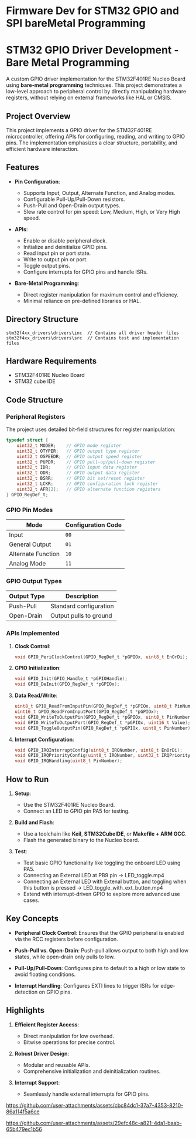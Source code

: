 # Firmware Dev for STM32 GPIO and SPI bareMetal Programming


# STM32 GPIO Driver Development - Bare Metal Programming

A custom GPIO driver implementation for the STM32F401RE Nucleo Board using **bare-metal programming** techniques. This project demonstrates a low-level approach to peripheral control by directly manipulating hardware registers, without relying on external frameworks like HAL or CMSIS.

## Project Overview

This project implements a GPIO driver for the STM32F401RE microcontroller, offering APIs for configuring, reading, and writing to GPIO pins. The implementation emphasizes a clear structure, portability, and efficient hardware interaction.

## Features

- **Pin Configuration**:
  - Supports Input, Output, Alternate Function, and Analog modes.
  - Configurable Pull-Up/Pull-Down resistors.
  - Push-Pull and Open-Drain output types.
  - Slew rate control for pin speed: Low, Medium, High, or Very High speed.

- **APIs**:
  - Enable or disable peripheral clock.
  - Initialize and deinitialize GPIO pins.
  - Read input pin or port state.
  - Write to output pin or port.
  - Toggle output pins.
  - Configure interrupts for GPIO pins and handle ISRs.

- **Bare-Metal Programming**:
  - Direct register manipulation for maximum control and efficiency.
  - Minimal reliance on pre-defined libraries or HAL.
    
## Directory Structure
```
stm32f4xx_drivers\drivers\inc  // Contains all driver header files
stm32f4xx_drivers\drivers\src  // Contains test and implementation files
```

## Hardware Requirements

- STM32F401RE Nucleo Board
- STM32 cube IDE

## Code Structure

### Peripheral Registers

The project uses detailed bit-field structures for register manipulation:

```c
typedef struct {
    uint32_t MODER;    // GPIO mode register
    uint32_t OTYPER;   // GPIO output type register
    uint32_t OSPEEDR;  // GPIO output speed register
    uint32_t PUPDR;    // GPIO pull-up/pull-down register
    uint32_t IDR;      // GPIO input data register
    uint32_t ODR;      // GPIO output data register
    uint32_t BSRR;     // GPIO bit set/reset register
    uint32_t LCKR;     // GPIO configuration lock register
    uint32_t AFR[2];   // GPIO alternate function registers
} GPIO_RegDef_t;
```

### GPIO Pin Modes

| Mode               | Configuration Code |
|--------------------|--------------------|
| Input              | `00`              |
| General Output     | `01`              |
| Alternate Function | `10`              |
| Analog Mode        | `11`              |

### GPIO Output Types

| Output Type | Description            |
|-------------|------------------------|
| Push-Pull   | Standard configuration |
| Open-Drain  | Output pulls to ground |

### APIs Implemented

1. **Clock Control**:
   ```c
   void GPIO_PeriClockControl(GPIO_RegDef_t *pGPIOx, uint8_t EnOrDi);
   ```

2. **GPIO Initialization**:
   ```c
   void GPIO_Init(GPIO_Handle_t *pGPIOHandle);
   void GPIO_DeInit(GPIO_RegDef_t *pGPIOx);
   ```

3. **Data Read/Write**:
   ```c
   uint8_t GPIO_ReadFromInputPin(GPIO_RegDef_t *pGPIOx, uint8_t PinNumber);
   uint16_t GPIO_ReadFromInputPort(GPIO_RegDef_t *pGPIOx);
   void GPIO_WriteToOutputPin(GPIO_RegDef_t *pGPIOx, uint8_t PinNumber, uint8_t Value);
   void GPIO_WriteToOutputPort(GPIO_RegDef_t *pGPIOx, uint16_t Value);
   void GPIO_ToggleOutputPin(GPIO_RegDef_t *pGPIOx, uint8_t PinNumber);
   ```

4. **Interrupt Configuration**:
   ```c
   void GPIO_IRQInterruptConfig(uint8_t IRQNumber, uint8_t EnOrDi);
   void GPIO_IRQPriorityConfig(uint8_t IRQNumber, uint32_t IRQPriority);
   void GPIO_IRQHandling(uint8_t PinNumber);
   ```

## How to Run

1. **Setup**:
   - Use the STM32F401RE Nucleo Board.
   - Connect an LED to GPIO pin PA5 for testing.

2. **Build and Flash**:
   - Use a toolchain like **Keil**, **STM32CubeIDE**, or **Makefile + ARM GCC**.
   - Flash the generated binary to the Nucleo board.

3. **Test**:
   - Test basic GPIO functionality like toggling the onboard LED using PA5.
   - Connecting an External LED at PB9 pin -> LED_toggle.mp4
   - Connecting an External LED with Extenal button, and toggling when this button is pressed -> LED_toggle_with_ext_button.mp4
   - Extend with interrupt-driven GPIO to explore more advanced use cases.

## Key Concepts

- **Peripheral Clock Control**:
  Ensures that the GPIO peripheral is enabled via the RCC registers before configuration.
  
- **Push-Pull vs. Open-Drain**:
  Push-pull allows output to both high and low states, while open-drain only pulls to low.

- **Pull-Up/Pull-Down**:
  Configures pins to default to a high or low state to avoid floating conditions.

- **Interrupt Handling**:
  Configures EXTI lines to trigger ISRs for edge-detection on GPIO pins.

## Highlights

1. **Efficient Register Access**:
   - Direct manipulation for low overhead.
   - Bitwise operations for precise control.

2. **Robust Driver Design**:
   - Modular and reusable APIs.
   - Comprehensive initialization and deinitialization routines.

3. **Interrupt Support**:
   - Seamlessly handle external interrupts for GPIO pins.



https://github.com/user-attachments/assets/cbc84dc1-37a7-4353-8210-86a114f5a6ce



https://github.com/user-attachments/assets/29efc48c-a821-4da1-baab-65b479ec1b56



